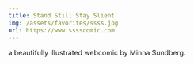 ```yaml
---
title: Stand Still Stay Slient
img: /assets/favorites/ssss.jpg
url: https://www.sssscomic.com
---
```


a beautifully illustrated webcomic by Minna Sundberg.
